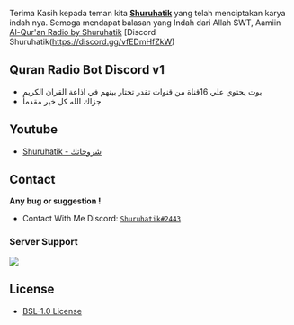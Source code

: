Terima Kasih kepada teman kita [**Shuruhatik**](https://github.com/Shuruhatik) yang telah menciptakan karya indah nya.
Semoga mendapat balasan yang Indah dari Allah SWT, Aamiin
[Al-Qur'an Radio by Shuruhatik](https://github.com/Shuruhatik/quran-radio-bot-discord)
[Discord Shuruhatik(https://discord.gg/vfEDmHfZkW)


## Quran Radio Bot Discord v1
- بوت يحتوي علي  16قناة من قنوات تقدر تختار بينهم في اذاعة القران الكريم
- جزاك الله كل خير مقدمأ

## Youtube
- [Shuruhatik - شروحاتك](https://www.youtube.com/c/ShuruhatikYT/)

## Contact
**Any bug or suggestion !**
 - Contact With Me Discord: [`Shuruhatik#2443`](https://github.com/shuruhatik)
### Server Support
<a href="https://dsc.gg/shuruhatik"><img src="https://invidget.switchblade.xyz/uGu2sCDZhv"></a>

## License 
- [ BSL-1.0 License](./LICENSE)
